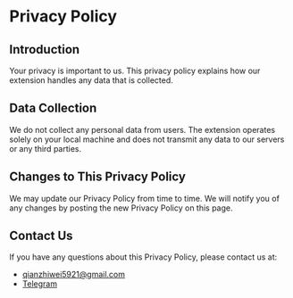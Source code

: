 # Privacy Policy

## Introduction

Your privacy is important to us. This privacy policy explains how our extension handles any data that is collected.

## Data Collection

We do not collect any personal data from users. The extension operates solely on your local machine and does not transmit any data to our servers or any third parties.

## Changes to This Privacy Policy

We may update our Privacy Policy from time to time. We will notify you of any changes by posting the new Privacy Policy on this page.

## Contact Us

If you have any questions about this Privacy Policy, please contact us at: 
* [qianzhiwei5921@gmail.com](qianzhiwei5921@gmail.com)
* [Telegram](https://t.me/xiaoe_tech_study_plugin)